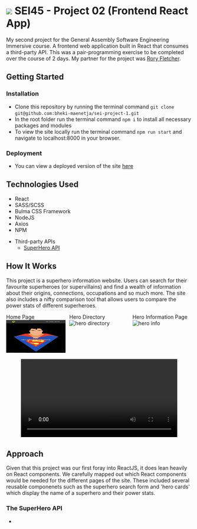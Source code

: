 # ![](https://ga-dash.s3.amazonaws.com/production/assets/logo-9f88ae6c9c3871690e33280fcf557f33.png) SEI45 - Project 02 (Frontend React App)
My second project for the General Assembly Software Engineering Immersive course. A frontend web application built in React that consumes a third-party API. This was a pair-programming exercise to be completed over the course of 2 days. My partner for the project was [Rory Fletcher](https://github.com/Fletch-7).

## Getting Started
### Installation
- Clone this repository by running the terminal command `git clone git@github.com:bheki-maenetja/sei-project-1.git`
- In the root folder run the terminal command `npm i` to install all necessary packages and modules
- To view the site locally run the terminal command `npm run start` and navigate to localhost:8000 in your browser.

### Deployment
- You can view a deployed version of the site [here](https://my-superhero-app.herokuapp.com/)

## Technologies Used
- React
- SASS/SCSS
- Bulma CSS Framework
- NodeJS
- Axios
- NPM
* Third-party APIs
  * [SuperHero API](https://akabab.github.io/superhero-api/api/)

## How It Works
This project is a superhero information website. Users can search for their favourite superheroes (or supervillains) and find a wealth of information about their origins, connections, occupations and so much more. The site also includes a nifty comparison tool that allows users to compare the power stats of different superheroes.


<div style="display: flex; justify-content: space-between">
	<div style="width: 32%">
		<figcaption>Home Page</figcaption>
		<img src="src/assets/screenshot-homePage.png" alt="home page"/>
	</div>
	<div style="width: 32%">
		<figcaption>Hero Directory</figcaption>
		<img src="src/assets/screenshot-heroIndex.png" alt="hero directory" />
	</div>
	<div style="width: 32%">
		<figcaption>Hero Information Page</figcaption>
		<img src="src/assets/screenshot-heroShow.png" alt="hero info" />
	</div>
</div>

<figure class="video_container">
	<video autoplay="true" loop="true" controls="false" style="width:100%">
		<source src="https://i.imgur.com/6cc7Z9K.mp4" type="video/mp4" />
	</video>
</figure>


## Approach
Given that this project was our first foray into ReactJS, it does lean heavily on React components. We carefully mapped out which React components would be needed for the different pages of the site. These included several reusable componenets such as the superhero search form and 'hero cards' which display the name of a superhero and their power stats.

### The SuperHero API
- 
